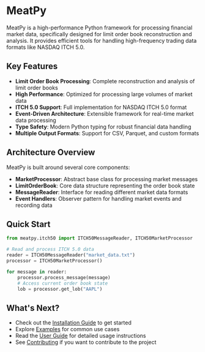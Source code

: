 # MeatPy

MeatPy is a high-performance Python framework for processing financial market data, specifically designed for limit order book reconstruction and analysis. It provides efficient tools for handling high-frequency trading data formats like NASDAQ ITCH 5.0.

## Key Features

- **Limit Order Book Processing**: Complete reconstruction and analysis of limit order books
- **High Performance**: Optimized for processing large volumes of market data
- **ITCH 5.0 Support**: Full implementation for NASDAQ ITCH 5.0 format
- **Event-Driven Architecture**: Extensible framework for real-time market data processing
- **Type Safety**: Modern Python typing for robust financial data handling
- **Multiple Output Formats**: Support for CSV, Parquet, and custom formats

## Architecture Overview

MeatPy is built around several core components:

- **MarketProcessor**: Abstract base class for processing market messages
- **LimitOrderBook**: Core data structure representing the order book state
- **MessageReader**: Interface for reading different market data formats
- **Event Handlers**: Observer pattern for handling market events and recording data

## Quick Start

```python
from meatpy.itch50 import ITCH50MessageReader, ITCH50MarketProcessor

# Read and process ITCH 5.0 data
reader = ITCH50MessageReader("market_data.txt")
processor = ITCH50MarketProcessor()

for message in reader:
    processor.process_message(message)
    # Access current order book state
    lob = processor.get_lob("AAPL")
```

## What's Next?

- Check out the [Installation Guide](installation.md) to get started
- Explore [Examples](guide/examples.md) for common use cases
- Read the [User Guide](guide/getting-started.md) for detailed usage instructions
- See [Contributing](contributing.md) if you want to contribute to the project
